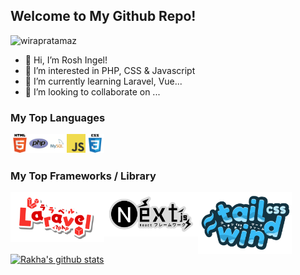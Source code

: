 ## Welcome to My Github Repo!

<p align="left"> <img src="https://komarev.com/ghpvc/?username=rakha-elctrnx&label=Profile%20views&color=0e75b6&style=flat" alt="wirapratamaz" /> </p>

- 👋 Hi, I’m Rosh Ingel!
- 👀 I’m interested in PHP, CSS & Javascript
- 🌱 I’m currently learning Laravel, Vue...
- 💞️ I’m looking to collaborate on ...

### My Top Languages

<img align="left" alt="HTML5" width="30px" src="https://raw.githubusercontent.com/github/explore/80688e429a7d4ef2fca1e82350fe8e3517d3494d/topics/html/html.png" />
<img align="left" alt="PHP" width="30px" src="https://raw.githubusercontent.com/github/explore/80688e429a7d4ef2fca1e82350fe8e3517d3494d/topics/php/php.png" />
<img align="left" alt="MySQL" width="30px" src="https://raw.githubusercontent.com/github/explore/80688e429a7d4ef2fca1e82350fe8e3517d3494d/topics/mysql/mysql.png" />
<img align="left" alt="JavaScript" width="30px" src="https://raw.githubusercontent.com/github/explore/80688e429a7d4ef2fca1e82350fe8e3517d3494d/topics/javascript/javascript.png" />
<img align="left" alt="CSS3" width="30px" src="https://raw.githubusercontent.com/github/explore/80688e429a7d4ef2fca1e82350fe8e3517d3494d/topics/css/css.png" />
<br><br>

### My Top Frameworks / Library

<img align="left" alt="Laravel" width="150" src="https://raw.githubusercontent.com/rakha-elctrnx/assets/main/laravel.png" />
<img align="left" alt="Next Js" width="150" src="https://raw.githubusercontent.com/rakha-elctrnx/assets/main/next-js.png" />
<img align="left" alt="Tailwind" width="150" src="https://raw.githubusercontent.com/rakha-elctrnx/assets/main/tailwind.png" />

<p align="left">
  <a href="https://github.com/CutieJi"><img src="https://github-readme-stats.vercel.app/api?username=rakha-elctrnx&hide_border=true&show_icons=true" alt="Rakha's github stats"></a>
</p>
